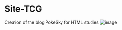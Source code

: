 # Site-TCG
Creation of the blog PokeSky for HTML studies
![image](https://user-images.githubusercontent.com/11997211/223212864-4165877e-88ac-4624-92be-85ea857d0b47.png)
